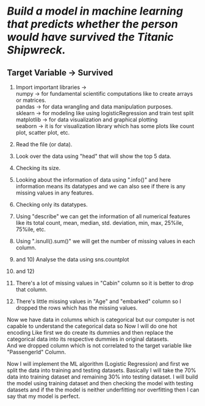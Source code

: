 # *Build a model in machine learning that predicts whether the person would have survived the Titanic Shipwreck.*

## Target Variable -> Survived

1) Import important libraries -> 
    <br>
    numpy      -> for fundamental scientific computations like to create arrays or matrices.
    <br>
    pandas     -> for data wrangling and data manipulation purposes.
    <br>
    sklearn    -> for modeling like using logisticRegression and train test split
    <br>
    matplotlib -> for data visualization and graphical plotting
    <br>
    seaborn    -> it is for visualization library which has some plots like count plot, scatter plot, etc.

2) Read the file (or data).

3) Look over the data using "head" that will show the top 5 data.

4) Checking its size.

5) Looking about the information of data using ".info()" and here information means its datatypes and we can also see if there is any missing values in any features.

6) Checking only its datatypes.

7) Using "describe" we can get the information of all numerical features like its total count, mean, median, std. deviation, min, max, 25%ile, 75%ile, etc.

8) Using ".isnull().sum()" we will get the number of missing values in each column.

9) and 10) Analyse the data using sns.countplot 
 
11) and 12)

13) There's a lot of missing values in "Cabin" column so it is better to drop that column.

14) There's little missing values in "Age" and "embarked" column so I dropped the rows which has the missing values.

Now we have data in columns which is categorical but our computer is not capable to understand the categorical data so Now I will do one hot encoding 
Like first we do create its dummies and then replace the categorical data into its respective dummies in original datasets.
<br>
And we dropped column which is not correlated to the target variable like "PassengerId" Column.
<br>

Now I will implement the ML algorithm (Logistic Regression) and first we split the data into training and testing datasets. Basically I will take the 70% data into training dataset and remaining 30% into testing dataset.
I will build the model using training dataset and then checking the model with testing datasets and if the the model is neither underfitting nor overfitting then I can say that my model is perfect.